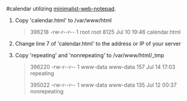 #calendar utilizing [minimalist-web-notepad](https://github.com/pereorga/minimalist-web-notepad).

1. Copy 'calendar.html' to /var/www/html
   > 396218 -rw-r--r-- 1 root     root     8125 Jul 10 19:46 calendar.html

2. Change line 7 of 'calendar.html' to the address or IP of your server

3. Copy 'repeating' and 'nonrepeating' to /var/www/html/_tmp
   > 396220 -rw-r--r-- 1 www-data www-data  157 Jul 14 17:03 repeating
   >
   > 395022 -rw-r--r-- 1 www-data www-data  135 Jul 12 00:37 nonrepeating

